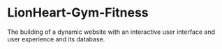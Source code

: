 # LionHeart-Gym-Fitness
The building of a dynamic website with an interactive user interface and user experience and its database.
